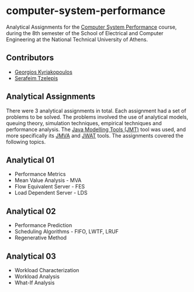 # computer-system-performance

Analytical Assignments for the [Computer System Performance](https://www.ece.ntua.gr/en/undergraduate/courses/3207) course, during the 8th semester of the School of Electrical and Computer Engineering at the National Technical University of Athens.

## Contributors

- [Georgios Kyriakopoulos](https://github.com/geokyr)
- [Serafeim Tzelepis](https://github.com/sertze)

## Analytical Assignments

There were 3 analytical assignments in total. Each assignment had a set of problems to be solved. The problems involved the use of analytical models, queuing theory, simulation techniques, empirical techniques and performance analysis. The [Java Modelling Tools (JMT)](https://jmt.sourceforge.net/) tool was used, and more specifically its [JMVA](https://jmt.sourceforge.net/JMVA.html) and [JWAT](https://jmt.sourceforge.net/JWAT.html) tools. The assignments covered the following topics.

## Analytical 01

- Performance Metrics
- Mean Value Analysis - MVA
- Flow Equivalent Server - FES
- Load Dependent Server - LDS

## Analytical 02

- Performance Prediction
- Scheduling Algorithms - FIFO, LWTF, LRUF
- Regenerative Method

## Analytical 03

- Workload Characterization
- Workload Analysis
- What-If Analysis
